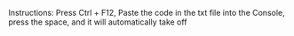 Instructions: Press Ctrl + F12, Paste the code in the txt file into the Console, press the space, and it will automatically take off
